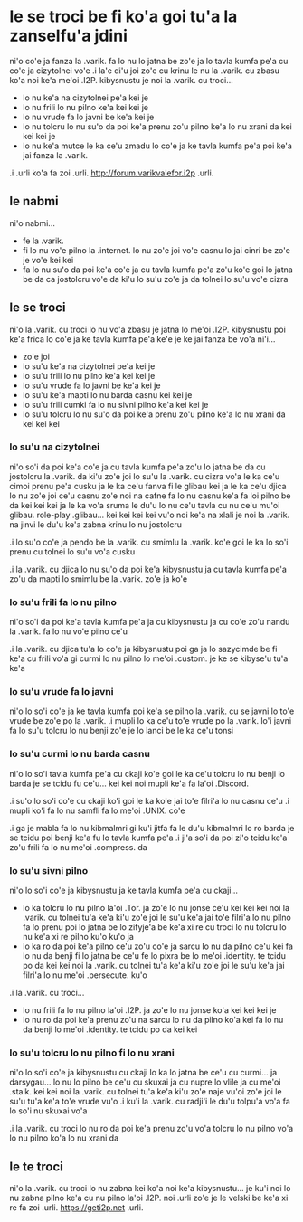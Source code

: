 # le se troci be fi ko'a goi tu'a la zanselfu'a jdini
ni'o co'e ja fanza la .varik. fa lo nu lo jatna be zo'e ja lo tavla kumfa pe'a cu co'e ja cizytolnei vo'e  .i la'e di'u joi zo'e cu krinu le nu la .varik. cu zbasu ko'a noi ke'a me'oi .I2P. kibysnustu je noi la .varik. cu troci...

* lo nu ke'a na cizytolnei pe'a kei je
* lo nu frili lo nu pilno ke'a kei kei je
* lo nu vrude fa lo javni be ke'a kei je
* lo nu tolcru lo nu su'o da poi ke'a prenu zo'u pilno ke'a lo nu xrani da kei kei kei je
* lo nu ke'a mutce le ka ce'u zmadu lo co'e ja ke tavla kumfa pe'a poi ke'a jai fanza la .varik.

.i .urli ko'a fa zoi .urli. http://forum.varikvalefor.i2p .urli.

## le nabmi
ni'o nabmi...

* fe la .varik.
* fi lo nu vo'e pilno la .internet. lo nu zo'e joi vo'e casnu lo jai cinri be zo'e je vo'e kei kei
* fa lo nu su'o da poi ke'a co'e ja cu tavla kumfa pe'a zo'u ko'e goi lo jatna be da ca jostolcru vo'e da ki'u lo su'u zo'e ja da tolnei lo su'u vo'e cizra

## le se troci
ni'o la .varik. cu troci lo nu vo'a zbasu je jatna lo me'oi .I2P. kibysnustu poi ke'a frica lo co'e ja ke tavla kumfa pe'a ke'e je ke jai fanza be vo'a ni'i...

* zo'e joi
* lo su'u ke'a na cizytolnei pe'a kei je
* lo su'u frili lo nu pilno ke'a kei kei je
* lo su'u vrude fa lo javni be ke'a kei je
* lo su'u ke'a mapti lo nu barda casnu kei kei je
* lo su'u frili cumki fa lo nu sivni pilno ke'a kei kei je
* lo su'u tolcru lo nu su'o da poi ke'a prenu zo'u pilno ke'a lo nu xrani da kei kei kei

### lo su'u na cizytolnei
ni'o so'i da poi ke'a co'e ja cu tavla kumfa pe'a zo'u lo jatna be da cu jostolcru la .varik. da ki'u zo'e joi lo su'u la .varik. cu cizra vo'a le ka ce'u cimoi prenu pe'a cusku ja le ka ce'u fanva fi le glibau kei ja le ka ce'u djica lo nu zo'e joi ce'u casnu zo'e noi na cafne fa lo nu casnu ke'a fa loi pilno be da kei kei kei ja le ka vo'a sruma le du'u lo nu ce'u tavla cu nu ce'u mu'oi glibau. role-play .glibau... kei kei kei kei vu'o noi ke'a na xlali je noi la .varik. na jinvi le du'u ke'a zabna krinu lo nu jostolcru

.i lo su'o co'e ja pendo be la .varik. cu smimlu la .varik. ko'e goi le ka lo so'i prenu cu tolnei lo su'u vo'a cusku

.i la .varik. cu djica lo nu su'o da poi ke'a kibysnustu ja cu tavla kumfa pe'a zo'u da mapti lo smimlu be la .varik. zo'e ja ko'e

### lo su'u frili fa lo nu pilno
ni'o so'i da poi ke'a tavla kumfa pe'a ja cu kibysnustu ja cu co'e zo'u nandu la .varik. fa lo nu vo'e pilno ce'u

.i la .varik. cu djica tu'a lo co'e ja kibysnustu poi ga ja lo sazycimde be fi ke'a cu frili vo'a gi curmi lo nu pilno lo me'oi .custom. je ke se kibyse'u tu'a ke'a

### lo su'u vrude fa lo javni
ni'o lo so'i co'e ja ke tavla kumfa poi ke'a se pilno la .varik. cu se javni lo to'e vrude be zo'e po la .varik.  .i mupli lo ka ce'u to'e vrude po la .varik. lo'i javni fa lo su'u tolcru lo nu benji zo'e je lo lanci be le ka ce'u tonsi

### lo su'u curmi lo nu barda casnu
ni'o lo so'i tavla kumfa pe'a cu ckaji ko'e goi le ka ce'u tolcru lo nu benji lo barda je se tcidu fu ce'u... kei kei noi mupli ke'a fa la'oi .Discord.

.i su'o lo so'i co'e cu ckaji ko'i goi le ka ko'e jai to'e filri'a lo nu casnu ce'u  .i mupli ko'i fa lo nu samfli fa lo me'oi .UNIX. co'e

.i ga je mabla fa lo nu kibmalmri gi ku'i jitfa fa le du'u kibmalmri lo ro barda je se tcidu poi benji ke'a fu lo tavla kumfa pe'a  .i ji'a so'i da poi zi'o tcidu ke'a zo'u frili fa lo nu me'oi .compress. da

### lo su'u sivni pilno
ni'o lo so'i co'e ja kibysnustu ja ke tavla kumfa pe'a cu ckaji...

* lo ka tolcru lo nu pilno la'oi .Tor. ja zo'e lo nu jonse ce'u kei kei kei noi la .varik. cu tolnei tu'a ke'a ki'u zo'e joi le su'u ke'a jai to'e filri'a lo nu pilno fa lo prenu poi lo jatna be lo zifyje'a be ke'a xi re cu troci lo nu tolcru lo nu ke'a xi re pilno ku'o ku'o ja
* lo ka ro da poi ke'a pilno ce'u zo'u co'e ja sarcu lo nu da pilno ce'u kei fa lo nu da benji fi lo jatna be ce'u fe lo pixra be lo me'oi .identity. te tcidu po da kei kei noi la .varik. cu tolnei tu'a ke'a ki'u zo'e joi le su'u ke'a jai filri'a lo nu me'oi .persecute. ku'o

.i la .varik. cu troci...

* lo nu frili fa lo nu pilno la'oi .I2P. ja zo'e lo nu jonse ko'a kei kei kei je
* lo nu ro da poi ke'a prenu zo'u na sarcu lo nu da pilno ko'a kei fa lo nu da benji lo me'oi .identity. te tcidu po da kei kei

### lo su'u tolcru lo nu pilno fi lo nu xrani
ni'o lo so'i co'e ja kibysnustu cu ckaji lo ka lo jatna be ce'u cu curmi... ja darsygau... lo nu lo pilno be ce'u cu skuxai ja cu nupre lo vlile ja cu me'oi .stalk. kei kei noi la .varik. cu tolnei tu'a ke'a ki'u zo'e naje vu'oi zo'e joi le su'u tu'a ke'a to'e vrude vu'o  .i ku'i la .varik. cu radji'i le du'u tolpu'a vo'a fa lo so'i nu skuxai vo'a

.i la .varik. cu troci lo nu ro da poi ke'a prenu zo'u vo'a tolcru lo nu pilno vo'a lo nu pilno ko'a lo nu xrani da

## le te troci
ni'o la .varik. cu troci lo nu zabna kei ko'a noi ke'a kibysnustu... je ku'i noi lo nu zabna pilno ke'a cu nu pilno la'oi .I2P. noi .urli zo'e je le velski be ke'a xi re fa zoi .urli. https://geti2p.net .urli.
